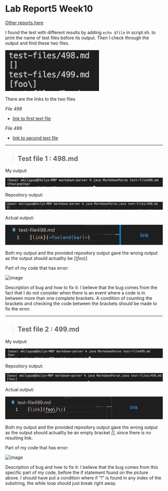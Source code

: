 # Lab Report5 Week10

[Other reports here](https://yuxinguo13.github.io/cse15l-lab-reports/)

I found the test with different results by adding `echo $file` in script.sh. to print the name of test files before its output.
Then I check through the output and find these two files.

<img src = "image_report5/output for two files.png" width = 300>

There are the links to the two files

_File 498_
- [link to first text file](https://github.com/nidhidhamnani/markdown-parser/blob/main/test-files/498.md)

_File 499_
- [link to second text file](https://github.com/nidhidhamnani/markdown-parser/blob/main/test-files/499.md)

---
> ## Test file 1 : 498.md

My output:

<img src = "image_report5/my output 498.png">

Repository output:

<img src = "image_report5/repository output 498.png">

Actual output:

<img src = "image_report5/actual output 498.png">

Both my output and the provided repository output gave the wrong output as the output should actuallty be *[(foo)]*.


Part of my code that has error:


![image](https://user-images.githubusercontent.com/86458122/171515163-30fee906-8244-4ffe-8e2a-687c61101027.png)

Description of bug and how to fix it: I believe that the bug comes from the fact that I do not consider when there is an event where a code is in between more than one complete brackets. A condition of counting the brackets and checking the code between the brackets should be made to fix the error.

---

> ## Test file 2 : 499.md

My output:

<img src = "image_report5/my output 499.png">

Repository output:

<img src = "image_report5/repository output 499.png">

Actual output:

<img src = "image_report5/actual output 499.png">

Both my output and the provided repository output gave the wrong output as the output should actuallty be an empty bracket *[]*, since there is no resulting link.


Part of my code that has error:


![image](https://user-images.githubusercontent.com/86458122/171516708-1673751b-b75c-43d5-badf-b3b493f05c6e.png)

Description of bug and how to fix it: I believe that the bug comes from this specific part of my code, before the if statement found on the picture above. I should have put a condition where if "!" is found in any index of the substring, the while loop should just break right away.


